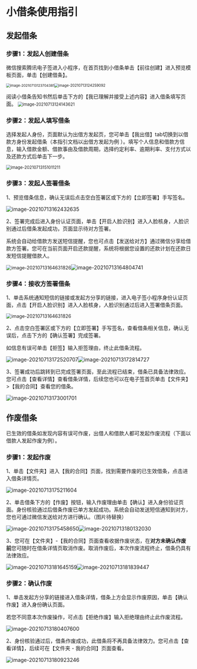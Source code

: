 # 小借条使用指引

## 发起借条

### 步骤1：发起人创建借条

微信搜索腾讯电子签进入小程序，在首页找到小借条单击【前往创建】进入预览模板页面，单击【创建借条】。

<img src="https://main.qcloudimg.com/raw/d103ad72831eab6937cfd49a614d57c5.png" alt="image-20210713123704381" style="zoom: 67%;" /><img src="https://main.qcloudimg.com/raw/8298f3edee5817f715ffc9ec823935d2.png" alt="image-20210713124259092" style="zoom: 70%;" />

阅读小借条告知书然后单击下方的【我已理解并接受上述内容】进入借条填写页面。
<img src="https://main.qcloudimg.com/raw/515156df40769f9a40c9f8eac1e459b7.png" alt="image-20210713124143621" style="zoom: 80%;" />



### 步骤2：发起人填写借条

选择发起人身份，页面默认为出借方发起页，您可单击【我出借】tab切换到以借款方身份发起借条（本指引文档以出借方发起为例 ）。填写个人信息和借款方信息，输入借款金额、借款事由及借款周期，选择约定利率、逾期利率、支付方式以及还款方式后单击下一步。

<img src="https://main.qcloudimg.com/raw/e0b11baa08bd4c380e932ee8d28002cd.png" alt="image-20210713151011211" style="zoom:80%;" />

### 步骤3：发起人签署借条

1、预览借条信息，确认无误后点击空白签署区或下方的【立即签署】手写签名。



![image-20210713162432635](https://main.qcloudimg.com/raw/d2f1f4804a1e9790e2c690086dd24c43.png)

2、签署完成后进入身份认证页面，单击【开启人脸识别】进入人脸核身，人脸识别通过后借条发起成功，页面显示待对方签署。

系统会自动给借款方发送短信提醒，您也可点击【发送给对方】通过微信分享给借款方签署。您可在当前页面开启还款提醒，系统将根据您设置的还款计划在还款日发短信提醒借款人。

<img src="https://main.qcloudimg.com/raw/d5e176a0ca00e138bed03b2ee4cc576a.png" alt="image-20210713164631826" style="zoom:90%;" />![image-20210713164804741](https://main.qcloudimg.com/raw/9364856424eb9d47bd9dbe2c9599bf19.png)

### 步骤4：接收方签署借条

1、单击系统通知短信的链接或发起方分享的链接，进入电子签小程序身份认证页面，点击【开启人脸识别】进入人脸核身，人脸识别通过后进入签署借条页面。

<img src="https://main.qcloudimg.com/raw/d5e176a0ca00e138bed03b2ee4cc576a.png" alt="image-20210713164631826" style="zoom:90%;" />

2、点击空白签署区或下方的【立即签署】手写签名，查看借条相关信息，确认无误后，点击下方的【确认签署】完成签署。

如信息有误可单击【拒签】输入拒签理由，终止此借条流程。

![image-20210713172520707](https://main.qcloudimg.com/raw/6209d8d363f0a3220f538cfe9c90345f.png)![image-20210713172814727](https://main.qcloudimg.com/raw/e9da0d250d538a6446d3d93920b0513c.png)

3、签署成功后跳转到已完成签署页面，至此流程已结束，借条已具备法律效应。您可点击【查看详情】查看借条详情，后续您也可以在电子签首页单击【文件夹】>【我的合同】查看您的借条。

![image-20210713173001701](https://main.qcloudimg.com/raw/d32fd9deea71dd9b245076bababc275c.png)

## 作废借条

已生效的借条如发现内容有误可作废，出借人和借款人都可发起作废流程（下面以借款人发起作废为例）。

### 步骤1：发起作废

1、单击【文件夹】进入【我的合同】页面，找到需要作废的已生效借条，点击进入借条详情页。

![image-20210713175211604](https://main.qcloudimg.com/raw/aa936ebe450c1afb281c179a6f680a8a.png)

2、单击借条下方的【作废】按钮，输入作废理由单击【确认】进入身份验证页面。身份核验通过后借条作废已单方发起成功。系统会自动发送短信通知到对方，您也可通过微信发送给对方进行确认。（图片待替换）

![image-20210713175458650](https://main.qcloudimg.com/raw/f7a2b979e83b636b93d79d7503d13e99.png)![image-20210713180132030](https://main.qcloudimg.com/raw/009cdbbb0f796f821e231a900c7de10e.png)

3、您可在【文件夹】-【我的合同】页面查看收据作废状态，在**对方未确认作废前**您可随时在借条详情页取消作废。取消作废后，本次作废流程终止，借条仍具有法律效应。

![image-20210713181645159](https://main.qcloudimg.com/raw/e06a205e4acde2de835be70c3e03e1df.png)![image-20210713181839447](https://main.qcloudimg.com/raw/f4782486a4298090999458a0951b857c.png)



### 步骤2：确认作废

1、单击发起方分享的链接进入借条详情，借条上方会显示作废原因，单击【确认作废】进入身份确认页面。

若您不同意本次作废操作，可点击【拒绝作废】输入拒绝理由终止此作废流程。

![image-20210713180407600](https://main.qcloudimg.com/raw/4aa4d0dc1eaabe6a931917947edeaf1f.png)

2、身份核验通过后，借条作废成功，此借条将不再具备法律效力。您可点击【查看详情】，后续可在【文件夹 - 我的合同】页面查看。

![image-20210713180923246](https://main.qcloudimg.com/raw/9bd3425de043c40eafad398f824ffdc1.png)
